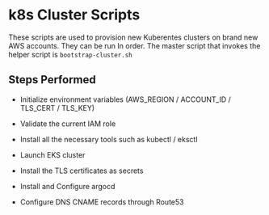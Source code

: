 # k8s Cluster Scripts

These scripts are used to provision new Kuberentes clusters on brand new AWS accounts. They can be run In order. The master script that invokes the helper script is `bootstrap-cluster.sh`

## Steps Performed

- Initialize environment variables (AWS_REGION / ACCOUNT_ID / TLS_CERT / TLS_KEY)

- Validate the current IAM role

- Install all the necessary tools such as kubectl / eksctl

- Launch EKS cluster

- Install the TLS certificates as secrets

- Install and Configure argocd

- Configure DNS CNAME records through Route53
